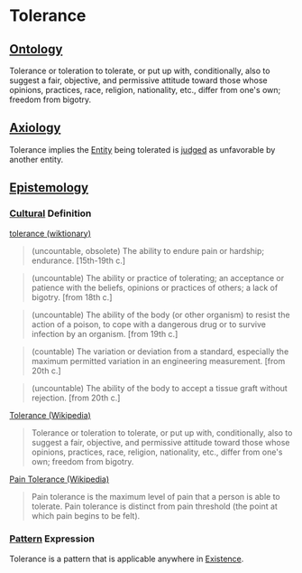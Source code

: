 # Tolerance

## [Ontology](./ontology.md)

Tolerance or toleration to tolerate, or put up with, conditionally, also to suggest a fair, objective, and permissive attitude toward those whose opinions, practices, race, religion, nationality, etc., differ from one's own; freedom from bigotry.

## [Axiology](./axiology.md)

Tolerance implies the [Entity](./entity.md) being tolerated is [judged](./judgement.md) as unfavorable by another entity.

## [Epistemology](./epistemology.md)

### [Cultural](./culture.md) Definition

<a href="http://en.wiktionary.org/wiki/tolerance" target="_blank">tolerance (wiktionary)</a>

> (uncountable, obsolete) The ability to endure pain or hardship; endurance. [15th-19th c.]

> (uncountable) The ability or practice of tolerating; an acceptance or patience with the beliefs, opinions or practices of others; a lack of bigotry. [from 18th c.]

> (uncountable) The ability of the body (or other organism) to resist the action of a poison, to cope with a dangerous drug or to survive infection by an organism. [from 19th c.]

> (countable) The variation or deviation from a standard, especially the maximum permitted variation in an engineering measurement. [from 20th c.]

> (uncountable) The ability of the body to accept a tissue graft without rejection. [from 20th c.]

<a href="http://en.wikipedia.org/wiki/Tolerance" target="_blank">Tolerance (Wikipedia)</a>

> Tolerance or toleration to tolerate, or put up with, conditionally, also to suggest a fair, objective, and permissive attitude toward those whose opinions, practices, race, religion, nationality, etc., differ from one's own; freedom from bigotry.

<a href="http://en.wikipedia.org/wiki/Pain_tolerance" target="_blank">Pain Tolerance (Wikipedia)</a>

> Pain tolerance is the maximum level of pain that a person is able to tolerate. Pain tolerance is distinct from pain threshold (the point at which pain begins to be felt).

### [Pattern](./pattern.md) Expression

Tolerance is a pattern that is applicable anywhere in [Existence](./existence.md).
